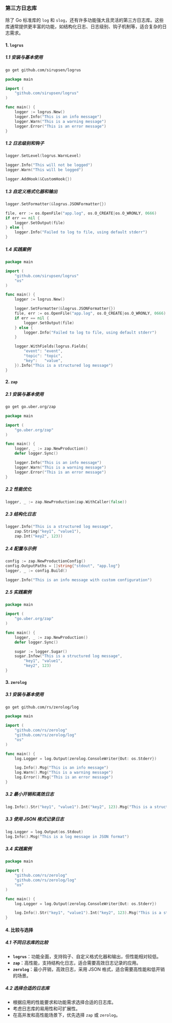 ### 第三方日志库

除了 Go 标准库的 `log` 和 `slog`，还有许多功能强大且灵活的第三方日志库。这些库通常提供更丰富的功能，如结构化日志、日志级别、钩子机制等，适合复杂的日志需求。

#### 1. `logrus`

##### 1.1 安装与基本使用

```sh
go get github.com/sirupsen/logrus
```

```go
package main

import (
	"github.com/sirupsen/logrus"
)

func main() {
	logger := logrus.New()
	logger.Info("This is an info message")
	logger.Warn("This is a warning message")
	logger.Error("This is an error message")
}
```

##### 1.2 日志级别和钩子

```go
logger.SetLevel(logrus.WarnLevel)

logger.Info("This will not be logged")
logger.Warn("This will be logged")

logger.AddHook(&CustomHook{})
```

##### 1.3 自定义格式化器和输出

```go
logger.SetFormatter(&logrus.JSONFormatter{})

file, err := os.OpenFile("app.log", os.O_CREATE|os.O_WRONLY, 0666)
if err == nil {
	logger.SetOutput(file)
} else {
	logger.Info("Failed to log to file, using default stderr")
}
```

##### 1.4 实践案例

```go
package main

import (
	"github.com/sirupsen/logrus"
	"os"
)

func main() {
	logger := logrus.New()

	logger.SetFormatter(&logrus.JSONFormatter{})
	file, err := os.OpenFile("app.log", os.O_CREATE|os.O_WRONLY, 0666)
	if err == nil {
		logger.SetOutput(file)
	} else {
		logger.Info("Failed to log to file, using default stderr")
	}

	logger.WithFields(logrus.Fields{
		"event": "event",
		"topic": "topic",
		"key":   "value",
	}).Info("This is a structured log message")
}
```

#### 2. `zap`

##### 2.1 安装与基本使用

```sh
go get go.uber.org/zap
```

```go
package main

import (
	"go.uber.org/zap"
)

func main() {
	logger, _ := zap.NewProduction()
	defer logger.Sync()

	logger.Info("This is an info message")
	logger.Warn("This is a warning message")
	logger.Error("This is an error message")
}
```

##### 2.2 性能优化

```go
logger, _ := zap.NewProduction(zap.WithCaller(false))
```

##### 2.3 结构化日志

```go
logger.Info("This is a structured log message",
	zap.String("key1", "value1"),
	zap.Int("key2", 123))
```

##### 2.4 配置与示例

```go
config := zap.NewProductionConfig()
config.OutputPaths = []string{"stdout", "app.log"}
logger, _ := config.Build()

logger.Info("This is an info message with custom configuration")
```

##### 2.5 实践案例

```go
package main

import (
	"go.uber.org/zap"
)

func main() {
	logger, _ := zap.NewProduction()
	defer logger.Sync()

	sugar := logger.Sugar()
	sugar.Infow("This is a structured log message",
		"key1", "value1",
		"key2", 123)
}
```

#### 3. `zerolog`

##### 3.1 安装与基本使用

```sh
go get github.com/rs/zerolog/log
```

```go
package main

import (
	"github.com/rs/zerolog"
	"github.com/rs/zerolog/log"
	"os"
)

func main() {
	log.Logger = log.Output(zerolog.ConsoleWriter{Out: os.Stderr})

	log.Info().Msg("This is an info message")
	log.Warn().Msg("This is a warning message")
	log.Error().Msg("This is an error message")
}
```

##### 3.2 最小开销和高效日志

```go
log.Info().Str("key1", "value1").Int("key2", 123).Msg("This is a structured log message")
```

##### 3.3 使用 JSON 格式记录日志

```go
log.Logger = log.Output(os.Stdout)
log.Info().Msg("This is a log message in JSON format")
```

##### 3.4 实践案例

```go
package main

import (
	"github.com/rs/zerolog"
	"github.com/rs/zerolog/log"
	"os"
)

func main() {
	log.Logger = log.Output(zerolog.ConsoleWriter{Out: os.Stderr})

	log.Info().Str("key1", "value1").Int("key2", 123).Msg("This is a structured log message")
}
```

#### 4. 比较与选择

##### 4.1 不同日志库的比较

- **`logrus`**：功能全面，支持钩子、自定义格式化器和输出，但性能相对较低。
- **`zap`**：高性能，支持结构化日志，适合需要高效日志记录的应用。
- **`zerolog`**：最小开销，高效日志，采用 JSON 格式，适合需要高性能和低开销的场景。

##### 4.2 选择合适的日志库

- 根据应用的性能要求和功能需求选择合适的日志库。
- 考虑日志库的易用性和可扩展性。
- 在高并发和高性能场景下，优先选择 `zap` 或 `zerolog`。

